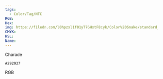 ```yaml
---
tags:
  - Color/Tag/NTC
RGB:
Hex:
img: https://filedn.com/l0hpzxl1f01yT7GHxtF8cyk/Color%20Snake/standard_csv_to_svg//292937.svg
CMYK:
HSL:
Name:
---
```

Charade
```palette
#292937
```
RGB
